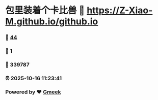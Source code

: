 # 包里装着个卡比兽 :link: https://Z-Xiao-M.github.io/github.io 
### :page_facing_up: [44](https://Z-Xiao-M.github.io/github.io/tag.html) 
### :speech_balloon: 1 
### :hibiscus: 339787 
### :alarm_clock: 2025-10-16 11:23:41 
### Powered by :heart: [Gmeek](https://github.com/Meekdai/Gmeek)
